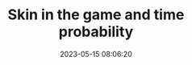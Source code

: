 ---
layout: post
title: Skin in the game and time probability
date: '2023-05-15 08:06:20'
tags:
- life
---